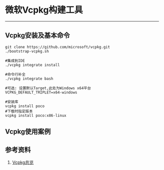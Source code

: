 # 微软Vcpkg构建工具

---

## Vcpkg安装及基本命令

```shell
git clone https://github.com/microsoft/vcpkg.git
./bootstrap-vcpkg.sh

#集成到IDE
./vcpkg integrate install

#命令行补全
./vcpkg integrate bash

#可选: 设置默认Target,此处为Windows x64平台
VCPKG_DEFAULT_TRIPLET=x64-windows

#安装库
vcpkg install poco
#下载时指定版本
vcpkg install poco:x86-linux
```

## Vcpkg使用案例

## 参考资料

1. [Vcpkg总览](https://github.com/microsoft/vcpkg/blob/master/README_zh_CN.md)
